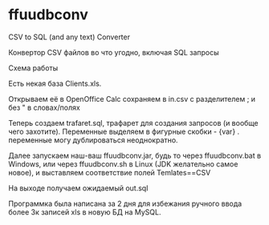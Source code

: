 # ffuudbconv

CSV to SQL (and any text) Converter

Конвертор CSV файлов во что угодно, включая SQL запросы

Схема работы

Есть некая база Clients.xls.

Открываем её в OpenOffice Calc
сохраняем в in.csv с разделителем ; и без " в словах/полях

Теперь создаем trafaret.sql, трафарет для создания запросов (и вообще чего захотите). Переменные выделяем в фигурные скобки - {var} . переменные могу дублироваться неоднократно.

Далее запускаем наш-ваш ffuudbconv.jar, будь то через ffuudbconv.bat в Windows, или через ffuudbconv.sh в Linux (JDK желательно самое новое), и выставляем соответствие полей Temlates==CSV

На выходе получаем ожидаемый out.sql

Программка была написана за 2 дня для избежания ручного ввода более 3к записей xls в новую БД на MySQL.

